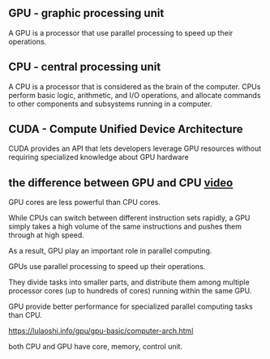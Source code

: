 ## GPU - graphic processing unit
A GPU is a processor that use parallel processing to speed up their operations. 

## CPU - central processing unit
A CPU is a processor that is considered as the brain of the computer.
CPUs perform basic logic, arithmetic, and I/O operations, and allocate commands to other components and subsystems running in a computer.

## CUDA - Compute Unified Device Architecture
CUDA provides an API that lets developers leverage GPU resources without requiring specialized knowledge about GPU hardware

## the difference between GPU and CPU [video](https://www.youtube.com/watch?v=clCPQo0-quo)
GPU cores are less powerful than CPU cores.

While CPUs can switch between different instruction sets rapidly, a GPU simply takes a high volume of the same instructions and pushes them through at high speed. 

As a result, GPU play an important role in parallel computing.

GPUs use parallel processing to speed up their operations. 

They divide tasks into smaller parts, and distribute them among multiple processor cores (up to hundreds of cores) running within the same GPU.

GPU provide better performance for specialized parallel computing tasks than CPU.

https://lulaoshi.info/gpu/gpu-basic/computer-arch.html

both CPU and GPU have core, memory, control unit.